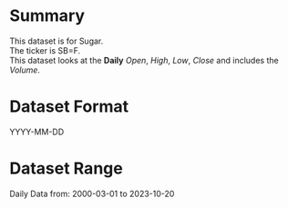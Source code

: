 # Summary

This dataset is for Sugar.      
The ticker is SB=F.    
This dataset looks at the **Daily** _Open_, _High_, _Low_, _Close_ and includes the _Volume_.    


# Dataset Format  

YYYY-MM-DD    

# Dataset Range  

Daily Data from: 2000-03-01 to 2023-10-20      
